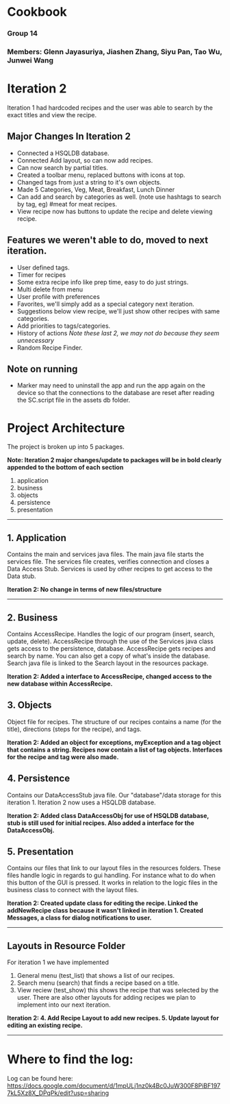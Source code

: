# Cookbook
### Group 14
### Members: Glenn Jayasuriya, Jiashen Zhang, Siyu Pan, Tao Wu, Junwei Wang

# Iteration 2
Iteration 1 had hardcoded recipes and the user was able to search by the exact titles and view the recipe.
## Major Changes In Iteration 2
* Connected a HSQLDB database.
* Connected Add layout, so can now add recipes.
* Can now search by partial titles.
* Created a toolbar menu, replaced buttons with icons at top.
* Changed tags from just a string to it's own objects.
* Made 5 Categories, Veg, Meat, Breakfast, Lunch Dinner
* Can add and search by categories as well. (note use hashtags to search by tag, eg) #meat for meat recipes.
* View recipe now has buttons to update the recipe and delete viewing recipe. 

## Features we weren't able to do, moved to next iteration.
* User defined tags.
* Timer for recipes
* Some extra recipe info like prep time, easy to do just strings.
* Multi delete from menu
* User profile with preferences
* Favorites, we'll simply add as a special category next iteration.
* Suggestions below view recipe, we'll just show other recipes with same categories.
* Add priorities to tags/categories.
* History of actions *Note these last 2, we may not do because they seem unnecessary*
* Random Recipe Finder.

## Note on running
* Marker may need to uninstall the app and run the app again on the device so that the connections to the database are reset after reading the SC.script file in the assets db folder.

# Project Architecture

The project is broken up into 5 packages.

**Note: Iteration 2 major changes/update to packages will be in bold clearly appended to the bottom of each section** 
1. application
2. business
3. objects
4. persistence
5. presentation
----

## 1. Application
Contains the main and services java files.
The main java file starts the services file.
The services file creates, verifies connection and closes a Data Access Stub.
Services is used by other recipes to get access to the Data stub.

**Iteration 2: No change in terms of new files/structure**

---

## 2. Business
Contains AccessRecipe.
Handles the logic of our program (insert, search, update, delete).
AccessRecipe through the use of the Services java class gets access to the persistence, database.
AccessRecipe gets recipes and search by name. You can also get a copy of what's inside the database.
Search java file is linked to the Search layout in the resources package.

**Iteration 2: Added a interface to AccessRecipe, changed access to the new database within AccessRecipe.**

## 3. Objects
Object file for recipes. The structure of our recipes contains a name (for the title), directions (steps for the recipe), and tags.


**Iteration 2: Added an object for exceptions, myException and a tag object that contains a string.
Recipes now contain a list of tag objects.
Interfaces for the recipe and tag were also made.**

## 4. Persistence
Contains our DataAccessStub java file. Our "database"/data storage for this iteration 1. 
Iteration 2 now uses a HSQLDB database.

**Iteration 2: Added class DataAccessObj for use of HSQLDB database, stub is still used for initial recipes.
Also added a interface for the DataAccessObj.**

## 5. Presentation
Contains our files that link to our layout files in the resources folders.
These files handle logic in regards to gui handling. For instance what to do when this button of the GUI is pressed.
It works in relation to the logic files in the business class to connect with the layout files.

**Iteration 2: Created update class for editing the recipe. Linked the addNewRecipe class because it wasn't linked in iteration 1.
Created Messages, a class for dialog notifications to user.**

-----
Layouts in Resource Folder
----

For iteration 1 we have implemented 
1. General menu (test_list) that shows a list of our recipes.
2. Search menu (search) that finds a recipe based on a title.
3. View reciew (test_show) this shows the recipe that was selected by the user.
There are also other layouts for adding recipes we plan to implement into our next iteration.

**Iteration 2: 
4. Add Recipe Layout to add new recipes.
5. Update layout for editing an existing recipe.**

---
# Where to find the log:
Log can be found here: https://docs.google.com/document/d/1mpULj1nz0k4Bc0JuW300F8PiBF1977kL5Xz8X_DPqPk/edit?usp=sharing
